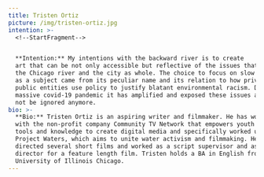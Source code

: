 ```yaml
---
title: Tristen Ortiz
picture: /img/tristen-ortiz.jpg
intention: >-
  <!--StartFragment-->


  **Intention:** My intentions with the backward river is to create
  art that can be not only accessible but reflective of the issues that surround
  the Chicago river and the city as whole. The choice to focus on slow violence
  as a subject came from its peculiar name and its relation to how private and
  public entities use policy to justify blatant environmental racism. Due to the
  massive covid-19 pandemic it has amplified and exposed these issues and it can
  not be ignored anymore.
bio: >-
  **Bio:** Tristen Ortiz is an aspiring writer and filmmaker. He has worked
  with the non-profit company Community TV Network that empowers youth with the
  tools and knowledge to create digital media and specifically worked under
  Project Waters, which aims to unite water activism and filmmaking. He has
  directed several short films and worked as a script supervisor and assistant
  director for a feature length film. Tristen holds a BA in English from the
  University of Illinois Chicago.
---
```

